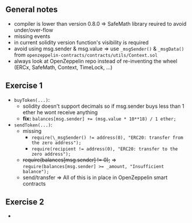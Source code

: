 ## General notes
- compiler is lower than version 0.8.0 => SafeMath library reuired to avoid under/over-flow
- missing events
- in current solidity version function's visibility is required
- avoid using msg.sender & msg.value => use `_msgSender()` & `_msgData()` from `openzeppelin-contracts/contracts/utils/Context.sol`
- always look at OpenZeppelin repo instead of re-inventing the wheel (ERCx, SafeMath, Context, TimeLock, ...)

## Exercise 1

- `buyToken(...)`:
  - solidity doesn't support decimals so if msg.sender buys less than 1 ether he wont receive anything
  - **fix:** `balances[msg.sender] += (msg.value * 10**18) / 1 ether;`
- `sendToken(...)`:
  - missing
      - `require(\_msgSender() != address(0), "ERC20: transfer from the zero address");`
      - `require(recipient != address(0), "ERC20: transfer to the zero address");`
  - ~~require(balances[msg.sender] != 0);~~ => `require(balances[msg.sender] >= _amount, "Insufficient balance");`
  - send/transfer 
  => All of this is in place in OpenZeppelin smart contracts


## Exercise 2
- 
